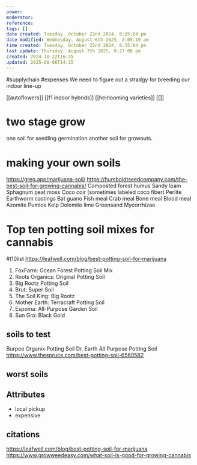 ```yaml
---
power: 
moderator: 
reference: 
tags: []
date created: Tuesday, October 22nd 2024, 8:35:04 pm
date modified: Wednesday, August 6th 2025, 2:05:19 am
time created: Tuesday, October 22nd 2024, 8:35:04 pm
last update: Thursday, August 7th 2025, 9:27:08 pm
created: 2024-10-22T16:35
updated: 2025-08-06T14:15
---
```

#supplychain #expenses 
We need to figure out a stradgy for breeding our indoor line-up

[[autoflowers]]
[[f1 indoor hybrids]]
[[heirlooming varieties]]
[[]]

# two stage grow
one soil for seedling germination
another soil for growouts.



# making your own soils
https://greg.app/marijuana-soil/
https://humboldtseedcompany.com/the-best-soil-for-growing-cannabis/
Composted forest humus
Sandy loam
Sphagnum peat moss
Coco coir (sometimes labeled coco fiber)
Perlite
Earthworm castings
Bat guano
Fish meal
Crab meal
Bone meal
Blood meal
Azomite
Pumice
Kelp
Dolomite lime
Greensand
Mycorrhizae
# Top ten potting soil mixes for cannabis
#t10list 
https://leafwell.com/blog/best-potting-soil-for-marijuana
1. FoxFarm: Ocean Forest Potting Soil Mix
2. Roots Organics: Original Potting Soil
3. Big Rootz Potting Soil
4. Brut: Super Soil
5. The Soil King: Big Rootz
6. Mother Earth: Terracraft Potting Soil
7. Espoma: All-Purpose Garden Soil
8. Sun Gro: Black Gold

## soils to test 
Burpee Organix Potting Soil
Dr. Earth All Purpose Potting Soil
https://www.thespruce.com/best-potting-soil-6560582
## worst soils


## Attributes
- local pickup
- expensive

## citations
https://leafwell.com/blog/best-potting-soil-for-marijuana
https://www.growweedeasy.com/what-soil-is-good-for-growing-cannabis